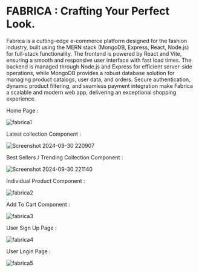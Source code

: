 # FABRICA : Crafting Your Perfect Look.


 Fabrica is a cutting-edge e-commerce platform designed for the fashion industry, built using the MERN stack (MongoDB, Express, React, Node.js) for full-stack functionality. The frontend is powered by React and Vite, ensuring a smooth and responsive user interface with fast load times. The backend is managed through Node.js and Express for efficient server-side operations, while MongoDB provides a robust database solution for managing product catalogs, user data, and orders. Secure authentication, dynamic product filtering, and seamless payment integration make Fabrica a scalable and modern web app, delivering an exceptional shopping experience.



Home Page :

![fabrica1](https://github.com/user-attachments/assets/96b160a8-cb4e-47fd-bafd-cc34e94756fe)

Latest collection Component :

![Screenshot 2024-09-30 220907](https://github.com/user-attachments/assets/01525039-2707-44f2-87da-472170a58ddc)

Best Sellers / Trending Collection Component :

![Screenshot 2024-09-30 221140](https://github.com/user-attachments/assets/f8b69589-2a01-4bfb-aa3a-0e0886d76292)

Individual Product Component :

![fabrica2](https://github.com/user-attachments/assets/6e7c67f3-9ec2-4b15-84bb-b324e27935a0)

Add To Cart Component :

![fabrica3](https://github.com/user-attachments/assets/2ad302fa-663a-400c-884e-e435e45bce3f)

User Sign Up Page :

![fabrica4](https://github.com/user-attachments/assets/9b971686-65d7-48b6-8342-2f065d33a270)

User Login Page :

![fabrica5](https://github.com/user-attachments/assets/675d2cb5-9cc3-4575-a354-0cb8c6c7be68)
